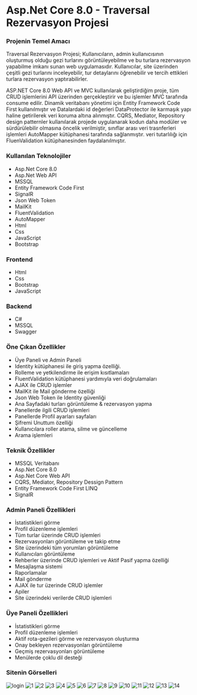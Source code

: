 <h1>Asp.Net Core 8.0 - Traversal Rezervasyon Projesi</h1>
<h3>Projenin Temel Amacı</h3>
<p>Traversal Rezervasyon Projesi; Kullanıcıların, admin kullanıcısının oluşturmuş olduğu gezi turlarını görüntüleyebilme ve bu turlara rezervasyon yapabilme imkanı sunan web uygulamasıdır. Kullanıcılar, site üzerinden çeşitli gezi turlarını inceleyebilir, tur detaylarını öğrenebilir ve tercih ettikleri turlara rezervasyon yaptırabilirler.</p>
<p>ASP.NET Core 8.0 Web API ve MVC kullanılarak geliştirdiğim proje, tüm CRUD işlemlerini API üzerinden gerçekleştirir ve bu işlemler MVC tarafında consume edilir.
  Dinamik veritabanı yönetimi için Entity Framework Code First kullanılmıştır ve Datalardaki id değerleri DataProtector ile karmaşık yapı haline getirilerek veri koruma altına alınmıştır. 
 CQRS, Mediator, Repository design patternler kullanılarak projede uygulanarak kodun daha modüler ve sürdürülebilir olmasına öncelik verilmiştir, sınıflar arası veri trasnferleri işlemleri AutoMapper kütüphanesi tarafında sağlanmıştır. veri tutarlılığı için FluenValidation kütüphanesinden faydalanılmıştır.</p>
 <h3>Kullanılan Teknolojiler</h3>
 <ul>
   <li>Asp.Net Core 8.0</li>
   <li>Asp.Net Web API</li>
   <li>MSSQL</li>
   <li>Entity Framework Code First</li>
   <li>SignalR</li>
   <li>Json Web Token</li>
   <li>MailKit</li>
   <li>FluentValidation</li>
   <li>AutoMapper</li>
   <li>Html</li>
   <li>Css</li>
   <li>JavaScript</li>
   <li>Bootstrap</li>
 </ul>
<h3>Frontend</h3>
 <ul>
   <li>Html</li>
   <li>Css</li>
   <li>Bootstrap</li>
   <li>JavaScript</li>
 </ul>
<h3>Backend</h3>
<ul>
  <li>C#</li>
  <li>MSSQL</li>
  <li>Swagger</li>
</ul>
<h3>Öne Çıkan Özellikler</h3>
<ul>
  <li>Üye Paneli ve Admin Paneli</li>
  <li>Identity kütüphanesi ile giriş yapma özelliği.</li>
  <li>Rolleme ve yetkilendirme ile erişim kısıtlamaları</li>
  <li>FluentValidation kütüphanesi yardımıyla veri doğrulamaları</li>
  <li>AJAX ile CRUD işlemler</li>
  <li>MailKit ile Mail gönderme özelliği</li>
  <li>Json Web Token ile Identity güvenliği</li>
  <li>Ana Sayfadaki turları görüntüleme & rezervasyon yapma</li>
  <li>Panellerde ilgili CRUD işlemleri</li>
  <li>Panellerde Profil ayarları sayfaları</li>
  <li>Şifremi Unuttum özelliği</li>
  <li>Kullanıcılara roller atama, silme ve güncelleme</li>
  <li>Arama işlemleri</li>
</ul>
<h3>Teknik Özellikler</h3>
<ul>
  <li>MSSQL Veritabanı</li>
  <li>Asp.Net Core 8.0</li>
  <li>Asp.Net Core Web API</li>
  <li>CQRS, Mediator, Repository Dessign Pattern</li>
  <li>Entity Framework Code First LINQ</li>
  <li>SignalR</li>
</ul>
<h3>Admin Paneli Özellikleri</h3>
<ul>
<li>İstatistikleri görme</li>
<li>Profil düzenleme işlemleri</li>
<li>Tüm turlar üzerinde CRUD işlemleri</li>
<li>Rezervasyonları görüntüleme ve takip etme</li>
<li>Site üzerindeki tüm yorumları görüntüleme</li>
<li>Kullanıcıları görüntüleme</li>
<li>Rehberler üzerinde CRUD işlemleri ve Aktif Pasif yapma özelliği</li>
<li>Mesajlaşma sistemi</li>
<li>Raporlamalar</li>
<li>Mail gönderme</li>
<li>AJAX ile tur üzerinde CRUD işlemler</li>
<li>Apiler</li>
<li>Site üzerindeki verilerde CRUD işlemleri</li>
</ul>
<h3>Üye Paneli Özellikleri</h3>
<ul>
<li>İstatistikleri görme</li>
<li>Profil düzenleme işlemleri</li>
<li>Aktif rota-gezileri görme ve rezervasyon oluşturma</li>
<li>Onay bekleyen rezervasyonları görüntüleme</li>
<li>Geçmiş rezervasyonları görüntüleme</li>
<li>Menülerde çoklu dil desteği</li>
</ul>
<h3>Sitenin Görselleri</h3>

![login](https://github.com/user-attachments/assets/1a8c40f1-0c60-47e3-9347-89a89a190a2c)
![1](https://github.com/user-attachments/assets/5b34801e-48b3-46e4-9003-53b11ddd66d7)
![2](https://github.com/user-attachments/assets/1163b21b-7500-46f2-bd54-b71ea90d8122)
![3](https://github.com/user-attachments/assets/30cb5af3-71ab-4424-82b1-fd26a82644e1)
![4](https://github.com/user-attachments/assets/f235066c-080d-44d6-bbb7-ef4e32eeefd9)
![5](https://github.com/user-attachments/assets/91351194-8b12-49e1-b9eb-71aca991e71b)
![6](https://github.com/user-attachments/assets/e5cd1669-4b2d-42fd-aedc-acf1ae52eb54)
![7](https://github.com/user-attachments/assets/3c4aa05b-9f5f-4a51-8a11-ae81c77c6fc4)
![8](https://github.com/user-attachments/assets/b2d9f144-74d2-412f-8143-2d0f61f3554e)
![9](https://github.com/user-attachments/assets/611c9b34-af8c-4cfa-9a83-80faf647956b)
![10](https://github.com/user-attachments/assets/d51e193f-30f7-4412-801b-351b81bdae2a)
![11](https://github.com/user-attachments/assets/f8b11759-a3da-4c63-baed-f017f1080d9e)
![12](https://github.com/user-attachments/assets/fc55ac52-de6b-43ed-a4c1-ded1333adc83)
![13](https://github.com/user-attachments/assets/bb932170-e946-4251-8893-f5bfbc5e7f35)
![14](https://github.com/user-attachments/assets/e35a380a-095a-4f7a-a283-4c9d006827e8)

